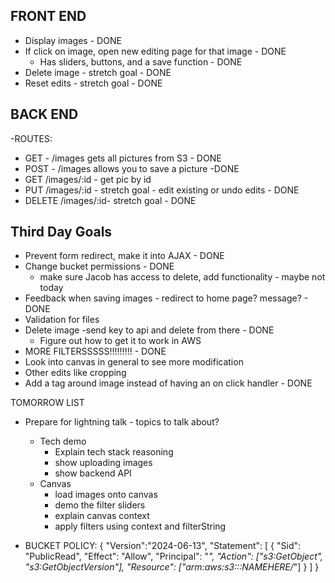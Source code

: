 ## FRONT END

- Display images - DONE
- If click on image, open new editing page for that image - DONE
  - Has sliders, buttons, and a save function - DONE
- Delete image - stretch goal - DONE
- Reset edits - stretch goal - DONE

## BACK END

-ROUTES:

- GET - /images gets all pictures from S3 - DONE
- POST - /images allows you to save a picture -DONE
- GET /images/:id - get pic by id
- PUT /images/:id - stretch goal - edit existing or undo edits - DONE
- DELETE /images/:id- stretch goal - DONE

## Third Day Goals

- Prevent form redirect, make it into AJAX - DONE
- Change bucket permissions - DONE
  - make sure Jacob has access to delete, add functionality - maybe not today
- Feedback when saving images - redirect to home page? message? - DONE
- Validation for files
- Delete image -send key to api and delete from there - DONE
  - Figure out how to get it to work in AWS
- MORE FILTERSSSSS!!!!!!!!! - DONE
- Look into canvas in general to see more modification
- Other edits like cropping
- Add a tag around image instead of having an on click handler - DONE

TOMORROW LIST

- Prepare for lightning talk - topics to talk about?

  - Tech demo
    - Explain tech stack reasoning
    - show uploading images
    - show backend API
  - Canvas
    - load images onto canvas
    - demo the filter sliders
    - explain canvas context
    - apply filters using context and filterString

- BUCKET POLICY:
  {
  "Version":"2024-06-13",
  "Statement": [
  {
  "Sid": "PublicRead",
  "Effect": "Allow",
  "Principal": "_",
  "Action": ["s3:GetObject", "s3:GetObjectVersion"],
  "Resource": ["arm:aws:s3:::NAMEHERE/_"]
  }
  ]
  }
